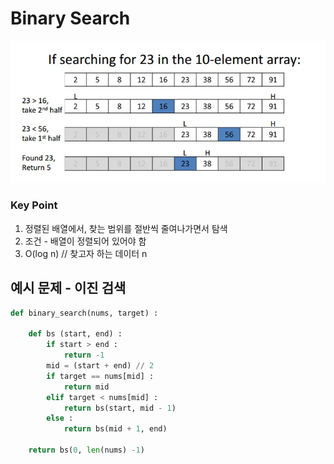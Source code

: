 # Binary Search
![img.png](assets/img_binarysearch.png)
### Key Point
1. 정렬된 배열에서, 찾는 범위를 절반씩 줄여나가면서 탐색
2. 조건 - 배열이 정렬되어 있어야 함
3. O(log n) // 찾고자 하는 데이터 n


## 예시 문제 - 이진 검색
```python
def binary_search(nums, target) :

    def bs (start, end) :
        if start > end :
            return -1
        mid = (start + end) // 2
        if target == nums[mid] :
            return mid
        elif target < nums[mid] :
            return bs(start, mid - 1)
        else :
            return bs(mid + 1, end)

    return bs(0, len(nums) -1)
```